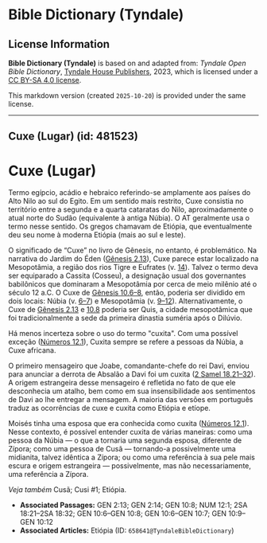 # Bible Dictionary (Tyndale)

## License Information

**Bible Dictionary (Tyndale)** is based on and adapted from: _Tyndale Open Bible Dictionary_, [Tyndale House Publishers](https://tyndaleopenresources.com/), 2023, which is licensed under a [CC BY-SA 4.0 license](https://creativecommons.org/licenses/by-sa/4.0/legalcode.en).

This markdown version (created `2025-10-20`) is provided under the same license.



--------------------------------

## Cuxe (Lugar) (id: 481523)

Cuxe (Lugar)
============

Termo egípcio, acádio e hebraico referindo\-se amplamente aos países do Alto Nilo ao sul do Egito. Em um sentido mais restrito, Cuxe consistia no território entre a segunda e a quarta cataratas do Nilo, aproximadamente o atual norte do Sudão (equivalente à antiga Núbia). O AT geralmente usa o termo nesse sentido. Os gregos chamavam de Etiópia, que eventualmente deu seu nome à moderna Etiópia (mais ao sul e leste).

O significado de “Cuxe” no livro de Gênesis, no entanto, é problemático. Na narrativa do Jardim do Éden ([Gênesis 2\.13](https://ref.ly/Gen2:13)), Cuxe parece estar localizado na Mesopotâmia, a região dos rios Tigre e Eufrates (v. [14](https://ref.ly/Gen2:14)). Talvez o termo deva ser equiparado a Cassita (Cosseu), a designação usual dos governantes babilônicos que dominaram a Mesopotâmia por cerca de meio milênio até o século 12 a.C. O Cuxe de [Gênesis 10\.6–8](https://ref.ly/Gen10:6-Gen10:8), então, poderia ser dividido em dois locais: Núbia (v. [6–7](https://ref.ly/Gen10:6-Gen10:7)) e Mesopotâmia (v. [9–12](https://ref.ly/Gen10:9-Gen10:12)). Alternativamente, o Cuxe de [Gênesis 2\.13](https://ref.ly/Gen2:13) e [10\.8](https://ref.ly/Gen10:8) poderia ser Quis, a cidade mesopotâmica que foi tradicionalmente a sede da primeira dinastia suméria após o Dilúvio.

Há menos incerteza sobre o uso do termo "cuxita". Com uma possível exceção ([Números 12\.1](https://ref.ly/Num12:1)), Cuxita sempre se refere a pessoas da Núbia, a Cuxe africana.

O primeiro mensageiro que Joabe, comandante\-chefe do rei Davi, enviou para anunciar a derrota de Absalão a Davi foi um cuxita ([2 Samel 18\.21–32](https://ref.ly/2Sam18:21-2Sam18:32)). A origem estrangeira desse mensageiro é refletida no fato de que ele desconhecia um atalho, bem como em sua insensibilidade aos sentimentos de Davi ao lhe entregar a mensagem. A maioria das versões em português traduz as ocorrências de cuxe e cuxita como Etiópia e etíope.

Moisés tinha uma esposa que era conhecida como cuxita ([Números 12\.1](https://ref.ly/Num12:1)). Nesse contexto, é possível entender cuxita de várias maneiras: como uma pessoa da Núbia — o que a tornaria uma segunda esposa, diferente de Zípora; como uma pessoa de Cusã — tornando\-a possivelmente uma midianita, talvez idêntica a Zípora; ou como uma referência à sua pele mais escura e origem estrangeira — possivelmente, mas não necessariamente, uma referência a Zípora.

*Veja também* Cusã; Cusi \#1; Etiópia.

* **Associated Passages:** GEN 2:13; GEN 2:14; GEN 10:8; NUM 12:1; 2SA 18:21–2SA 18:32; GEN 10:6–GEN 10:8; GEN 10:6–GEN 10:7; GEN 10:9–GEN 10:12
* **Associated Articles:** Etiópia (ID: `658641@TyndaleBibleDictionary`)

